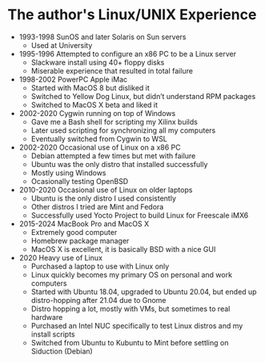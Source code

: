 # The author's Linux/UNIX Experience

- 1993-1998 SunOS and later Solaris on Sun servers
  - Used at University
- 1995-1996 Attempted to configure an x86 PC to be a Linux server
  - Slackware install using 40+ floppy disks
  - Miserable experience that resulted in total failure
- 1998-2002 PowerPC Apple iMac
  - Started with MacOS 8 but disliked it
  - Switched to Yellow Dog Linux, but didn’t understand RPM packages
  - Switched to MacOS X beta and liked it
- 2002-2020 Cygwin running on top of Windows
  - Gave me a Bash shell for scripting my Xilinx builds
  - Later used scripting for synchronizing all my computers
  - Eventually switched from Cygwin to WSL
- 2002-2020 Occasional use of Linux on a x86 PC
  - Debian attempted a few times but met with failure
  - Ubuntu was the only distro that installed successfully
  - Mostly using Windows
  - Ocasionally testing OpenBSD
- 2010-2020 Occasional use of Linux on older laptops
  - Ubuntu is the only distro I used consistently
  - Other distros I tried are Mint and Fedora
  - Successfully used Yocto Project to build Linux for Freescale iMX6
- 2015-2024 MacBook Pro and MacOS X
  - Extremely good computer
  - Homebrew package manager
  - MacOS X is excellent, it is basically BSD with a nice GUI
- 2020 Heavy use of Linux
  - Purchased a laptop to use with Linux only
  - Linux quickly becomes my primary OS on personal and work computers
  - Started with Ubuntu 18.04, upgraded to Ubuntu 20.04, but ended up distro-hopping after 21.04 due to Gnome
  - Distro hopping a lot, mostly with VMs, but sometimes to real hardware
  - Purchased an Intel NUC specifically to test Linux distros and my install scripts
  - Switched from Ubuntu to Kubuntu to Mint before settling on Siduction (Debian)
